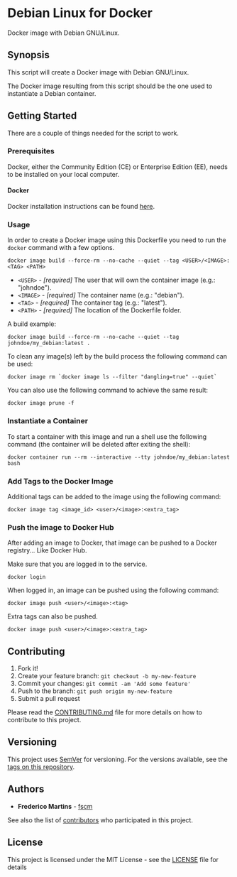 # Debian Linux for Docker

Docker image with Debian GNU/Linux.

## Synopsis

This script will create a Docker image with Debian GNU/Linux.

The Docker image resulting from this script should be the one used to
instantiate a Debian container.

## Getting Started

There are a couple of things needed for the script to work.

### Prerequisites

Docker, either the Community Edition (CE) or Enterprise Edition (EE), needs to
be installed on your local computer.

#### Docker

Docker installation instructions can be found
[here](https://docs.docker.com/install/).

### Usage

In order to create a Docker image using this Dockerfile you need to run the
`docker` command with a few options.

```
docker image build --force-rm --no-cache --quiet --tag <USER>/<IMAGE>:<TAG> <PATH>
```

* `<USER>` - *[required]* The user that will own the container image (e.g.: "johndoe").
* `<IMAGE>` - *[required]* The container name (e.g.: "debian").
* `<TAG>` - *[required]* The container tag (e.g.: "latest").
* `<PATH>` - *[required]* The location of the Dockerfile folder.

A build example:

```
docker image build --force-rm --no-cache --quiet --tag johndoe/my_debian:latest .
```

To clean any _<none>_ image(s) left by the build process the following
command can be used:

```
docker image rm `docker image ls --filter "dangling=true" --quiet`
```

You can also use the following command to achieve the same result:

```
docker image prune -f
```

### Instantiate a Container

To start a container with this image and run a shell use the following command
(the container will be deleted after exiting the shell):

```
docker container run --rm --interactive --tty johndoe/my_debian:latest bash
```

### Add Tags to the Docker Image

Additional tags can be added to the image using the following command:

```
docker image tag <image_id> <user>/<image>:<extra_tag>
```

### Push the image to Docker Hub

After adding an image to Docker, that image can be pushed to a Docker
registry... Like Docker Hub.

Make sure that you are logged in to the service.

```
docker login
```

When logged in, an image can be pushed using the following command:

```
docker image push <user>/<image>:<tag>
```

Extra tags can also be pushed.

```
docker image push <user>/<image>:<extra_tag>
```

## Contributing

1. Fork it!
2. Create your feature branch: `git checkout -b my-new-feature`
3. Commit your changes: `git commit -am 'Add some feature'`
4. Push to the branch: `git push origin my-new-feature`
5. Submit a pull request

Please read the [CONTRIBUTING.md](../CONTRIBUTING.md) file for more details on how
to contribute to this project.

## Versioning

This project uses [SemVer](http://semver.org/) for versioning. For the versions
available, see the [tags on this repository](https://github.com/fscm/docker-debian/tags).

## Authors

* **Frederico Martins** - [fscm](https://github.com/fscm)

See also the list of [contributors](https://github.com/fscm/docker-debian/contributors)
who participated in this project.

## License

This project is licensed under the MIT License - see the [LICENSE](../LICENSE)
file for details
